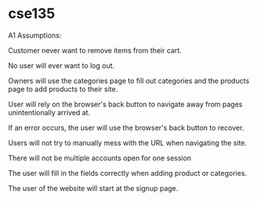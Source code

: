 cse135
======

A1 Assumptions:


Customer never want to remove items from their cart.

No user will ever want to log out.

Owners will use the categories page to fill out categories and the products page to add products to their site.

User will rely on the browser's back button to navigate away from pages unintentionally arrived at.

If an error occurs, the user will use the browser's back button to recover.

Users will not try to manually mess with the URL when navigating the site.

There will not be multiple accounts open for one session

The user will fill in the fields correctly when adding product or categories.

The user of the website will start at the signup page.
